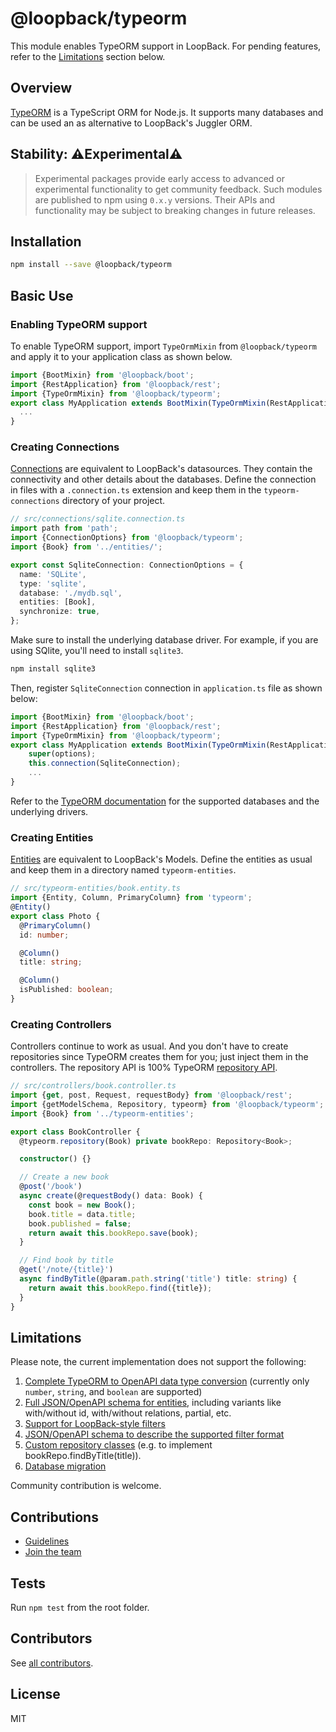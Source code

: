 # @loopback/typeorm

This module enables TypeORM support in LoopBack. For pending features, refer to
the [Limitations](#limitations) section below.

## Overview

[TypeORM](https://typeorm.io/) is a TypeScript ORM for Node.js. It supports many
databases and can be used an as alternative to LoopBack's Juggler ORM.

## Stability: ⚠️Experimental⚠️

> Experimental packages provide early access to advanced or experimental
> functionality to get community feedback. Such modules are published to npm
> using `0.x.y` versions. Their APIs and functionality may be subject to
> breaking changes in future releases.

## Installation

```sh
npm install --save @loopback/typeorm
```

## Basic Use

### Enabling TypeORM support

To enable TypeORM support, import `TypeOrmMixin` from `@loopback/typeorm` and
apply it to your application class as shown below.

```ts
import {BootMixin} from '@loopback/boot';
import {RestApplication} from '@loopback/rest';
import {TypeOrmMixin} from '@loopback/typeorm';
export class MyApplication extends BootMixin(TypeOrmMixin(RestApplication)) {
  ...
}
```

### Creating Connections

[Connections](https://typeorm.io/#/connection) are equivalent to LoopBack's
datasources. They contain the connectivity and other details about the
databases. Define the connection in files with a `.connection.ts` extension and
keep them in the `typeorm-connections` directory of your project.

```ts
// src/connections/sqlite.connection.ts
import path from 'path';
import {ConnectionOptions} from '@loopback/typeorm';
import {Book} from '../entities/';

export const SqliteConnection: ConnectionOptions = {
  name: 'SQLite',
  type: 'sqlite',
  database: './mydb.sql',
  entities: [Book],
  synchronize: true,
};
```

Make sure to install the underlying database driver. For example, if you are
using SQlite, you'll need to install `sqlite3`.

```sh
npm install sqlite3
```

Then, register `SqliteConnection` connection in `application.ts` file as shown
below:

```ts
import {BootMixin} from '@loopback/boot';
import {RestApplication} from '@loopback/rest';
import {TypeOrmMixin} from '@loopback/typeorm';
export class MyApplication extends BootMixin(TypeOrmMixin(RestApplication)) {
    super(options);
    this.connection(SqliteConnection);
    ...
}
```

Refer to the
[TypeORM documentation](https://github.com/typeorm/typeorm#installation) for the
supported databases and the underlying drivers.

### Creating Entities

[Entities](https://typeorm.io/#/entities) are equivalent to LoopBack's Models.
Define the entities as usual and keep them in a directory named
`typeorm-entities`.

```ts
// src/typeorm-entities/book.entity.ts
import {Entity, Column, PrimaryColumn} from 'typeorm';
@Entity()
export class Photo {
  @PrimaryColumn()
  id: number;

  @Column()
  title: string;

  @Column()
  isPublished: boolean;
}
```

### Creating Controllers

Controllers continue to work as usual. And you don't have to create repositories
since TypeORM creates them for you; just inject them in the controllers. The
repository API is 100% TypeORM
[repository API](https://typeorm.io/#/repository-api).

```ts
// src/controllers/book.controller.ts
import {get, post, Request, requestBody} from '@loopback/rest';
import {getModelSchema, Repository, typeorm} from '@loopback/typeorm';
import {Book} from '../typeorm-entities';

export class BookController {
  @typeorm.repository(Book) private bookRepo: Repository<Book>;

  constructor() {}

  // Create a new book
  @post('/book')
  async create(@requestBody() data: Book) {
    const book = new Book();
    book.title = data.title;
    book.published = false;
    return await this.bookRepo.save(book);
  }

  // Find book by title
  @get('/note/{title}')
  async findByTitle(@param.path.string('title') title: string) {
    return await this.bookRepo.find({title});
  }
}
```

## Limitations

Please note, the current implementation does not support the following:

1. [Complete TypeORM to OpenAPI data type conversion](https://github.com/loopbackio/loopback-next/issues/5893)
   (currently only `number`, `string`, and `boolean` are supported)
2. [Full JSON/OpenAPI schema for entities](https://github.com/loopbackio/loopback-next/issues/5894),
   including variants like with/without id, with/without relations, partial,
   etc.
3. [Support for LoopBack-style filters](https://github.com/loopbackio/loopback-next/issues/5895)
4. [JSON/OpenAPI schema to describe the supported filter format](https://github.com/loopbackio/loopback-next/issues/5896)
5. [Custom repository classes](https://github.com/loopbackio/loopback-next/issues/5897)
   (e.g. to implement bookRepo.findByTitle(title)).
6. [Database migration](https://github.com/loopbackio/loopback-next/issues/5898)

Community contribution is welcome.

## Contributions

- [Guidelines](https://github.com/loopbackio/loopback-next/blob/master/docs/CONTRIBUTING.md)
- [Join the team](https://github.com/loopbackio/loopback-next/issues/110)

## Tests

Run `npm test` from the root folder.

## Contributors

See
[all contributors](https://github.com/loopbackio/loopback-next/graphs/contributors).

## License

MIT
